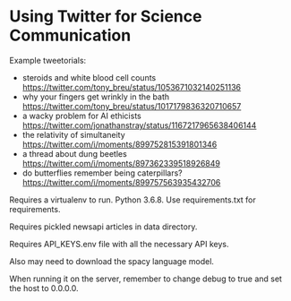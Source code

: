 # Using Twitter for Science Communication

Example tweetorials:


* steroids and white blood cell counts https://twitter.com/tony_breu/status/1053671032140251136
* why your fingers get wrinkly in the bath https://twitter.com/tony_breu/status/1017179836320710657
* a wacky problem for AI ethicists https://twitter.com/jonathanstray/status/1167217965638406144
* the relativity of simultaneity https://twitter.com/i/moments/899752815391801346
* a thread about dung beetles https://twitter.com/i/moments/897362339518926849
* do butterflies remember being caterpillars? https://twitter.com/i/moments/899757563935432706


Requires a virtualenv to run. Python 3.6.8. Use requirements.txt for requirements.

Requires pickled newsapi articles in data directory.

Requires API_KEYS.env file with all the necessary API keys.

Also may need to download the spacy language model.

When running it on the server, remember to change debug to true and set the host to 0.0.0.0.
